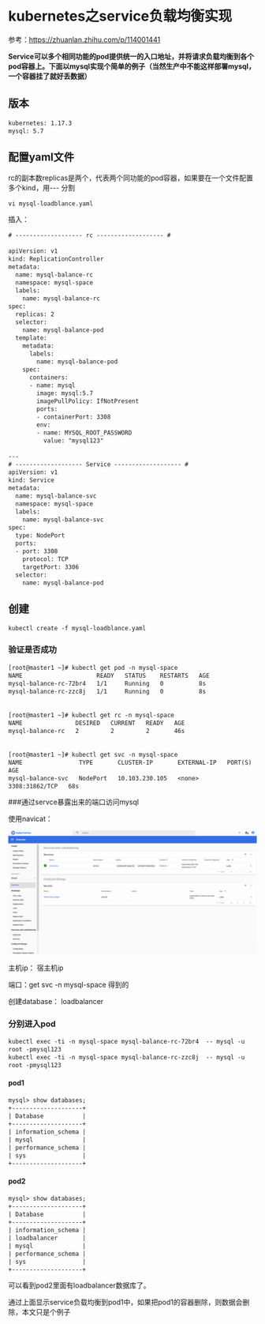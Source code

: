 # kubernetes之service负载均衡实现

参考：https://zhuanlan.zhihu.com/p/114001441


**Service可以多个相同功能的pod提供统一的入口地址，并将请求负载均衡到各个pod容器上。下面以mysql实现个简单的例子（当然生产中不能这样部署mysql，一个容器挂了就好丢数据）**


## 版本

	kubernetes: 1.17.3
	mysql: 5.7

## 配置yaml文件

rc的副本数replicas是两个，代表两个同功能的pod容器，如果要在一个文件配置多个kind，用--- 分割


	vi mysql-loadblance.yaml                

插入：


	# ------------------- rc ------------------- #
	
	apiVersion: v1
	kind: ReplicationController
	metadata:
	  name: mysql-balance-rc
	  namespace: mysql-space
	  labels:
	    name: mysql-balance-rc
	spec:
	  replicas: 2
	  selector:
	    name: mysql-balance-pod
	  template:
	    metadata:
	      labels: 
	        name: mysql-balance-pod
	    spec:
	      containers:
	      - name: mysql
	        image: mysql:5.7
	        imagePullPolicy: IfNotPresent
	        ports:
	        - containerPort: 3308
	        env:
	        - name: MYSQL_ROOT_PASSWORD
	          value: "mysql123"
	
	---
	# ------------------- Service ------------------- #
	apiVersion: v1
	kind: Service
	metadata:
	  name: mysql-balance-svc
	  namespace: mysql-space
	  labels:
	    name: mysql-balance-svc
	spec:
	  type: NodePort
	  ports:
	  - port: 3308
	    protocol: TCP
	    targetPort: 3306
	  selector:
	    name: mysql-balance-pod


##  创建

	kubectl create -f mysql-loadblance.yaml

### 验证是否成功

	[root@master1 ~]# kubectl get pod -n mysql-space
	NAME                     READY   STATUS    RESTARTS   AGE
	mysql-balance-rc-72br4   1/1     Running   0          8s
	mysql-balance-rc-zzc8j   1/1     Running   0          8s


	[root@master1 ~]# kubectl get rc -n mysql-space 
	NAME               DESIRED   CURRENT   READY   AGE
	mysql-balance-rc   2         2         2       46s


	[root@master1 ~]# kubectl get svc -n mysql-space
	NAME                TYPE       CLUSTER-IP       EXTERNAL-IP   PORT(S)          AGE
	mysql-balance-svc   NodePort   10.103.230.105   <none>        3308:31862/TCP   68s


###通过servce暴露出来的端口访问mysql

使用navicat：

![](../Images/5.png)


主机ip： 宿主机ip

端口：get svc -n mysql-space 得到的


创建database： loadbalancer




### 分别进入pod

	kubectl exec -ti -n mysql-space mysql-balance-rc-72br4  -- mysql -u root -pmysql123 
	kubectl exec -ti -n mysql-space mysql-balance-rc-zzc8j  -- mysql -u root -pmysql123 


#### pod1

	mysql> show databases;
	+--------------------+
	| Database           |
	+--------------------+
	| information_schema |
	| mysql              |
	| performance_schema |
	| sys                |
	+--------------------+


#### pod2

	mysql> show databases;
	+--------------------+
	| Database           |
	+--------------------+
	| information_schema |
	| loadbalancer       |
	| mysql              |
	| performance_schema |
	| sys                |
	+--------------------+


可以看到pod2里面有loadbalancer数据库了。



通过上面显示service负载均衡到pod1中，如果把pod1的容器删除，则数据会删除，本文只是个例子


	

